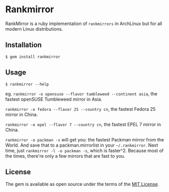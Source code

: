 # Rankmirror

RankMirror is a ruby implementation of `rankmirrors` in ArchLinux but for all modern Linux distributions.

## Installation

    $ gem install rankmirror

## Usage

    $ rankmirror --help

eg. `rankmirror -o opensuse --flavor tumbleweed --continent asia`, the fastest openSUSE Tumbleweed mirror in Asia.

`rankmirror -o fedora --flavor 25 --country cn`, the fastest Fedora 25 mirror in China.

`rankmirror -o epel --flavor 7 --country cn`, the fastest EPEL 7 mirror in China.

`rankmirror -o packman -s` will get you: the fastest Packman mirror from the World. And save that to a packman.mirrorlist in your `~/.rankmirror`.
Next time, just `rankmirror -l -o packman -s`, which is faster^2. Because most of the times, there're only a few mirrors that are fast to you.

## License

The gem is available as open source under the terms of the [MIT License](http://opensource.org/licenses/MIT).

